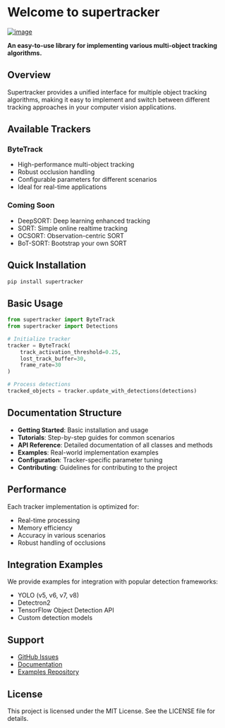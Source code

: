# Welcome to supertracker

[![image](https://img.shields.io/pypi/v/supertracker.svg)](https://pypi.python.org/pypi/supertracker)

**An easy-to-use library for implementing various multi-object tracking algorithms.**

## Overview

Supertracker provides a unified interface for multiple object tracking algorithms, making it easy to implement and switch between different tracking approaches in your computer vision applications.

## Available Trackers

### ByteTrack
- High-performance multi-object tracking
- Robust occlusion handling
- Configurable parameters for different scenarios
- Ideal for real-time applications

### Coming Soon
- DeepSORT: Deep learning enhanced tracking
- SORT: Simple online realtime tracking
- OCSORT: Observation-centric SORT
- BoT-SORT: Bootstrap your own SORT

## Quick Installation

```bash
pip install supertracker
```

## Basic Usage

```python
from supertracker import ByteTrack
from supertracker import Detections

# Initialize tracker
tracker = ByteTrack(
    track_activation_threshold=0.25,
    lost_track_buffer=30,
    frame_rate=30
)

# Process detections
tracked_objects = tracker.update_with_detections(detections)
```

## Documentation Structure

- **Getting Started**: Basic installation and usage
- **Tutorials**: Step-by-step guides for common scenarios
- **API Reference**: Detailed documentation of all classes and methods
- **Examples**: Real-world implementation examples
- **Configuration**: Tracker-specific parameter tuning
- **Contributing**: Guidelines for contributing to the project

## Performance

Each tracker implementation is optimized for:
- Real-time processing
- Memory efficiency
- Accuracy in various scenarios
- Robust handling of occlusions

## Integration Examples

We provide examples for integration with popular detection frameworks:
- YOLO (v5, v6, v7, v8)
- Detectron2
- TensorFlow Object Detection API
- Custom detection models

## Support

- [GitHub Issues](https://github.com/Hirai-Labs/supertracker/issues)
- [Documentation](https://Hirai-Labs.github.io/supertracker)
- [Examples Repository](https://github.com/Hirai-Labs/supertracker/tree/main/examples)

## License

This project is licensed under the MIT License. See the LICENSE file for details.
